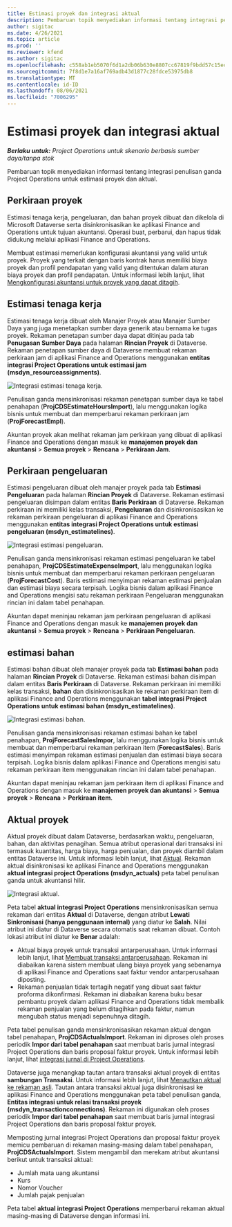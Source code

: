 ```yaml
---
title: Estimasi proyek dan integrasi aktual
description: Pembaruan topik menyediakan informasi tentang integrasi penulisan ganda Project Operations untuk estimasi proyek dan aktual.
author: sigitac
ms.date: 4/26/2021
ms.topic: article
ms.prod: ''
ms.reviewer: kfend
ms.author: sigitac
ms.openlocfilehash: c558ab1eb5070f6d1a2db06b630e8807cc67819f9bdd57c15ec346f484e04fe9
ms.sourcegitcommit: 7f8d1e7a16af769adb43d1877c28fdce53975db8
ms.translationtype: MT
ms.contentlocale: id-ID
ms.lasthandoff: 08/06/2021
ms.locfileid: "7006295"
---
```

# <a name="project-estimates-and-actuals-integration"></a>Estimasi proyek dan integrasi aktual

_**Berlaku untuk:** Project Operations untuk skenario berbasis sumber daya/tanpa stok_

Pembaruan topik menyediakan informasi tentang integrasi penulisan ganda Project Operations untuk estimasi proyek dan aktual.

## <a name="project-estimates"></a>Perkiraan proyek

Estimasi tenaga kerja, pengeluaran, dan bahan proyek dibuat dan dikelola di Microsoft Dataverse serta disinkronisasikan ke aplikasi Finance and Operations untuk tujuan akuntansi. Operasi buat, perbarui, dan hapus tidak didukung melalui aplikasi Finance and Operations.

Membuat estimasi memerlukan konfigurasi akuntansi yang valid untuk proyek. Proyek yang terkait dengan baris kontrak harus memiliki biaya proyek dan profil pendapatan yang valid yang ditentukan dalam aturan biaya proyek dan profil pendapatan. Untuk informasi lebih lanjut, lihat [Mengkonfigurasi akuntansi untuk proyek yang dapat ditagih](../project-accounting/configure-accounting-billable-projects.md#configure-project-cost-and-revenue-profile-rules).

## <a name="labor-estimates"></a>Estimasi tenaga kerja

Estimasi tenaga kerja dibuat oleh Manajer Proyek atau Manajer Sumber Daya yang juga menetapkan sumber daya generik atau bernama ke tugas proyek. Rekaman penetapan sumber daya dapat ditinjau pada tab **Penugasan Sumber Daya** pada halaman **Rincian Proyek** di Dataverse. Rekaman penetapan sumber daya di Dataverse membuat rekaman perkiraan jam di aplikasi Finance and Operations menggunakan **entitas integrasi Project Operations untuk estimasi jam (msdyn\_resourceassignments)**.

   ![Integrasi estimasi tenaga kerja.](./Media/DW4LaborEstimates.png)

Penulisan ganda mensinkronisasi rekaman penetapan sumber daya ke tabel penahapan (**ProjCDSEstimateHoursImport**), lalu menggunakan logika bisnis untuk membuat dan memperbarui rekaman perkiraan jam (**ProjForecastEmpl**).

Akuntan proyek akan melihat rekaman jam perkiraan yang dibuat di aplikasi Finance and Operations dengan masuk ke **manajemen proyek dan akuntansi** > **Semua proyek** > **Rencana** > **Perkiraan Jam**.

## <a name="expense-estimates"></a>Perkiraan pengeluaran

Estimasi pengeluaran dibuat oleh manajer proyek pada tab **Estimasi Pengeluaran** pada halaman **Rincian Proyek** di Dataverse. Rekaman estimasi pengeluaran disimpan dalam entitas **Baris Perkiraan** di Dataverse. Rekaman perkiraan ini memiliki kelas transaksi, **Pengeluaran** dan disinkronisasikan ke rekaman perkiraan pengeluaran di aplikasi Finance and Operations menggunakan **entitas integrasi Project Operations untuk estimasi pengeluaran (msdyn\_estimatelines)**.

   ![Integrasi estimasi pengeluaran.](./Media/DW4ExpenseEstimates.png)

Penulisan ganda mensinkronisasi rekaman estimasi pengeluaran ke tabel penahapan, **ProjCDSEstimateExpenseImport**, lalu menggunakan logika bisnis untuk membuat dan memperbarui rekaman perkiraan pengeluaran (**ProjForecastCost**). Baris estimasi menyimpan rekaman estimasi penjualan dan estimasi biaya secara terpisah. Logika bisnis dalam aplikasi Finance and Operations mengisi satu rekaman perkiraan Pengeluaran menggunakan rincian ini dalam tabel penahapan.

Akuntan dapat meninjau rekaman jam perkiraan pengeluaran di aplikasi Finance and Operations dengan masuk ke **manajemen proyek dan akuntansi** > **Semua proyek** > **Rencana** > **Perkiraan Pengeluaran**.

## <a name="material-estimates"></a>estimasi bahan

Estimasi bahan dibuat oleh manajer proyek pada tab **Estimasi bahan** pada halaman **Rincian Proyek** di Dataverse. Rekaman estimasi bahan disimpan dalam entitas **Baris Perkiraan** di Dataverse. Rekaman perkiraan ini memiliki kelas transaksi, **bahan** dan disinkronisasikan ke rekaman perkiraan item di aplikasi Finance and Operations menggunakan **tabel integrasi Project Operations untuk estimasi bahan (msdyn\_estimatelines)**.

   ![Integrasi estimasi bahan.](./Media/DW4MaterialEstimates.png)

Penulisan ganda mensinkronisasi rekaman estimasi bahan ke tabel penahapan, **ProjForecastSalesImpor**, lalu menggunakan logika bisnis untuk membuat dan memperbarui rekaman perkiraan item (**ForecastSales**). Baris estimasi menyimpan rekaman estimasi penjualan dan estimasi biaya secara terpisah. Logika bisnis dalam aplikasi Finance and Operations mengisi satu rekaman perkiraan item menggunakan rincian ini dalam tabel penahapan.

Akuntan dapat meninjau rekaman jam perkiraan item di aplikasi Finance and Operations dengan masuk ke **manajemen proyek dan akuntansi** > **Semua proyek** > **Rencana** > **Perkiraan item**.

## <a name="project-actuals"></a>Aktual proyek

Aktual proyek dibuat dalam Dataverse, berdasarkan waktu, pengeluaran, bahan, dan aktivitas penagihan. Semua atribut operasional dari transaksi ini termasuk kuantitas, harga biaya, harga penjualan, dan proyek diambil dalam entitas Dataverse ini. Untuk informasi lebih lanjut, lihat [Aktual](../actuals/actuals-overview.md). Rekaman aktual disinkronisasi ke aplikasi Finance and Operations menggunakan **aktual integrasi project Operations (msdyn\_actuals)** peta tabel penulisan ganda untuk akuntansi hilir.

   ![Integrasi aktual.](./Media/DW4Actuals.png)

Peta tabel **aktual integrasi Project Operations** mensinkronisasikan semua rekaman dari entitas **Aktual** di Dataverse, dengan atribut **Lewati Sinkronisasi (hanya penggunaan internal)** yang diatur ke **Salah**. Nilai atribut ini diatur di Dataverse secara otomatis saat rekaman dibuat. Contoh lokasi atribut ini diatur ke **Benar** adalah:

  - Aktual biaya proyek untuk transaksi antarperusahaan. Untuk informasi lebih lanjut, lihat [Membuat transaksi antarperusahaan](../project-accounting/create-intercompany-transactions.md). Rekaman ini diabaikan karena sistem membuat ulang biaya proyek yang sebenarnya di aplikasi Finance and Operations saat faktur vendor antarperusahaan diposting.
  - Rekaman penjualan tidak tertagih negatif yang dibuat saat faktur proforma dikonfirmasi. Rekaman ini diabaikan karena buku besar pembantu proyek dalam aplikasi Finance and Operations tidak membalik rekaman penjualan yang belum ditagihkan pada faktur, namun mengubah status menjadi sepenuhnya ditagih.

Peta tabel penulisan ganda mensinkronisasikan rekaman aktual dengan tabel penahapan, **ProjCDSActualsImport**. Rekaman ini diproses oleh proses periodik **Impor dari tabel penahapan** saat membuat baris jurnal integrasi Project Operations dan baris proposal faktur proyek. Untuk informasi lebih lanjut, lihat [integrasi jurnal di Project Operations](../project-accounting/project-operations-integration-journal.md).

Dataverse juga menangkap tautan antara transaksi aktual proyek di entitas **sambungan Transaksi**. Untuk informasi lebih lanjut, lihat [Menautkan aktual ke rekaman asli](../actuals/linkingactuals.md). Tautan antara transaksi aktual juga disinkronisasi ke aplikasi Finance and Operations menggunakan peta tabel penulisan ganda, **Entitas integrasi untuk relasi transaksi proyek (msdyn\_transactionconnections)**. Rekaman ini digunakan oleh proses periodik **Impor dari tabel penahapan** saat membuat baris jurnal integrasi Project Operations dan baris proposal faktur proyek.

Memposting jurnal integrasi Project Operations dan proposal faktur proyek memicu pembaruan di rekaman masing-masing dalam tabel penahapan, **ProjCDSActualsImport**. Sistem mengambil dan merekam atribut akuntansi berikut untuk transaksi aktual:

- Jumlah mata uang akuntansi
- Kurs
- Nomor Voucher
- Jumlah pajak penjualan

Peta tabel **aktual integrasi Project Operations** memperbarui rekaman aktual masing-masing di Dataverse dengan informasi ini.
